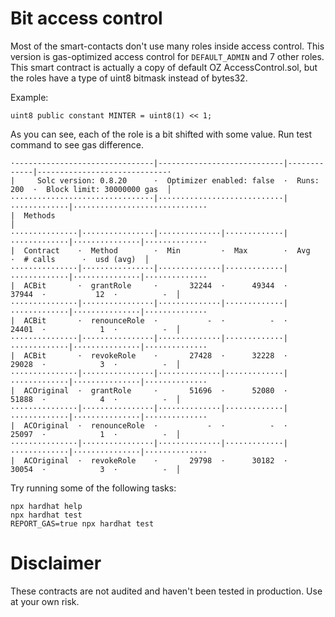 # Bit access control

Most of the smart-contacts don't use many roles inside access control. This version is gas-optimized access control for `DEFAULT_ADMIN` and 7 other roles.
This smart contract is actually a copy of default OZ AccessControl.sol, but the roles have a type of uint8 bitmask instead of bytes32.

Example:

```
uint8 public constant MINTER = uint8(1) << 1;
```

As you can see, each of the role is a bit shifted with some value. Run test command to see gas difference.

```
·-------------------------------|----------------------------|-------------|-----------------------------·
|     Solc version: 0.8.20      ·  Optimizer enabled: false  ·  Runs: 200  ·  Block limit: 30000000 gas  │
································|····························|·············|······························
|  Methods                                                                                               │
···············|················|··············|·············|·············|···············|··············
|  Contract    ·  Method        ·  Min         ·  Max        ·  Avg        ·  # calls      ·  usd (avg)  │
···············|················|··············|·············|·············|···············|··············
|  ACBit       ·  grantRole     ·       32244  ·      49344  ·      37944  ·           12  ·          -  │
···············|················|··············|·············|·············|···············|··············
|  ACBit       ·  renounceRole  ·           -  ·          -  ·      24401  ·            1  ·          -  │
···············|················|··············|·············|·············|···············|··············
|  ACBit       ·  revokeRole    ·       27428  ·      32228  ·      29028  ·            3  ·          -  │
···············|················|··············|·············|·············|···············|··············
|  ACOriginal  ·  grantRole     ·       51696  ·      52080  ·      51888  ·            4  ·          -  │
···············|················|··············|·············|·············|···············|··············
|  ACOriginal  ·  renounceRole  ·           -  ·          -  ·      25097  ·            1  ·          -  │
···············|················|··············|·············|·············|···············|··············
|  ACOriginal  ·  revokeRole    ·       29798  ·      30182  ·      30054  ·            3  ·          -  │

```

Try running some of the following tasks:

```shell
npx hardhat help
npx hardhat test
REPORT_GAS=true npx hardhat test
```

# Disclaimer

These contracts are not audited and haven't been tested in production. Use at your own risk.
